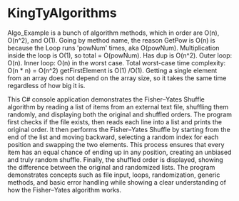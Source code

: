 # KingTyAlgorithms

Algo_Example is a bunch of algorithm methods, which in order are O(n), O(n^2), and O(1).
Going by method name, the reason GetPow is O(n) is because the Loop runs 'powNum' times, aka O(powNum).
Multiplication inside the loop is O(1), so total = O(powNum).
Has dup is O(n^2). Outer loop: O(n). Inner loop: O(n) in the worst case. Total worst-case time complexity: O(n * n) = O(n^2)
getFirstElement is O(1) /O(1). Getting a single element from an array does not depend on the array size, so it takes the same time regardless of how big it is. 



This C# console application demonstrates the Fisher–Yates Shuffle algorithm by reading a list of items from an external text file, shuffling them randomly, and displaying both the original and shuffled orders. The program first checks if the file exists, then reads each line into a list and prints the original order. It then performs the Fisher–Yates Shuffle by starting from the end of the list and moving backward, selecting a random index for each position and swapping the two elements. This process ensures that every item has an equal chance of ending up in any position, creating an unbiased and truly random shuffle. Finally, the shuffled order is displayed, showing the difference between the original and randomized lists. The program demonstrates concepts such as file input, loops, randomization, generic methods, and basic error handling while showing a clear understanding of how the Fisher–Yates algorithm works.
